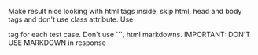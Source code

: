 Make result nice looking with html tags inside, skip html, head and body tags and don't use class attribute. Use <p> tag for each test case. Don't use ```, html markdowns.
IMPORTANT: DON'T USE MARKDOWN in response